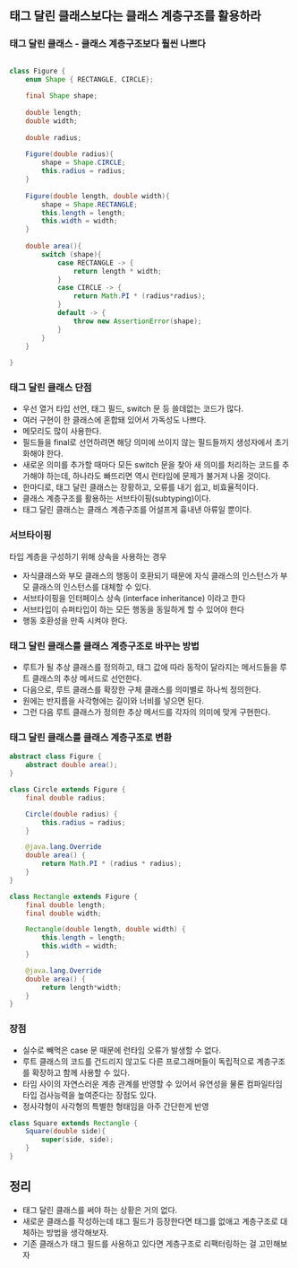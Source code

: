 ## 태그 달린 클래스보다는 클래스 계층구조를 활용하라

### 태그 달린 클래스 - 클래스 계층구조보다 훨씬 나쁘다
```java

class Figure {
    enum Shape { RECTANGLE, CIRCLE};
    
    final Shape shape;
    
    double length;
    double width;
    
    double radius;
    
    Figure(double radius){
        shape = Shape.CIRCLE;
        this.radius = radius;
    }
    
    Figure(double length, double width){
        shape = Shape.RECTANGLE;
        this.length = length;
        this.width = width;
    }
    
    double area(){
        switch (shape){
            case RECTANGLE -> {
                return length * width;
            }
            case CIRCLE -> {
                return Math.PI * (radius*radius);
            }
            default -> {
                throw new AssertionError(shape);
            }
        }
    }
    
}
```

### 태그 달린 클래스 단점
- 우선 열거 타입 선언, 태그 필드, switch 문 등 쓸데없는 코드가 많다. 
- 여러 구현이 한 클래스에 혼합돼 있어서 가독성도 나쁘다.
- 메모리도 많이 사용한다. 
- 필드들을 final로 선언하려면 해당 의미에 쓰이지 않는 필드들까지 생성자에서 초기화해야 한다.
- 새로운 의미를 추가할 때마다 모든 switch 문을 찾아 새 의미를 처리하는 코드를 추가해야 하는데, 하나라도 빠뜨리면 역시 런타임에 문제가 불거져 나올 것이다. 
- 한마디로, 태그 달린 클래스는 장황하고, 오류를 내기 쉽고, 비효율적이다.
- 클래스 계층구조를 활용하는 서브타이핑(subtyping)이다.
- 태그 달린 클래스는 클래스 계층구조를 어설프게 흉내낸 아류일 뿐이다.


### 서브타이핑
타입 계층을 구성하기 위해 상속을 사용하는 경우
  - 자식클래스와 부모 클래스의 행동이 호환되기 때문에 자식 클래스의 인스턴스가 부모 클래스의 인스턴스를 대체할 수 있다.
  - 서브타이핑을 인터페이스 상속 (interface inheritance) 이라고 한다
  - 서브타입이 슈퍼타입이 하는 모든 행동을 동일하게 할 수 있어야 한다
  - 행동 호환성을 만족 시켜야 한다.

### 태그 달린 클래스를 클래스 계층구조로 바꾸는 방법
- 루트가 될 추상 클래스를 정의하고, 태그 값에 따라 동작이 달라지는 메서드들을 루트 클래스의 추상 메서드로 선언한다.
- 다음으로, 루트 클래스를 확장한 구체 클래스를 의미별로 하나씩 정의한다. 
- 원에는 반지름을 사각형에는 길이와 너비를 넣으면 된다.
- 그런 다음 루트 클래스가 정의한 추상 메서드를 각자의 의미에 맞게 구현한다. 

### 태그 달린 클래스를 클래스 계층구조로 변환

```java
abstract class Figure {
    abstract double area();
}

class Circle extends Figure {
    final double radius;

    Circle(double radius) {
        this.radius = radius;
    }

    @java.lang.Override
    double area() {
        return Math.PI * (radius * radius);
    }
}

class Rectangle extends Figure {
    final double length;
    final double width;

    Rectangle(double length, double width) {
        this.length = length;
        this.width = width;
    }

    @java.lang.Override
    double area() {
        return length*width;
    }
}
```

### 장점
- 실수로 빼먹은 case 문 때문에 런타임 오류가 발생할 수 없다.
- 루트 클래스의 코드를 건드리지 않고도 다른 프로그래머들이 독립적으로 계층구조를 확장하고 함께 사용할 수 있다. 
- 타임 사이의 자연스러운 계층 관계를 반영할 수 있어서 유연성을 물론 컴파일타임 타입 검사능력을 높여준다는 장점도 있다. 
- 정사각형이 사각형의 특별한 형태임을 아주 간단한게 반영
```java
class Square extends Rectangle {
    Square(double side){
        super(side, side);
    }
}
```

## 정리
- 태그 달린 클래스를 써야 하는 상황은 거의 없다.
- 새로운 클래스를 작성하는데 태그 필드가 등장한다면 태그를 없애고 계층구조로 대체하는 방법을 생각해보자.
- 기존 클래스가 태그 필드를 사용하고 있다면 게층구조로 리팩터링하는 걸 고민해보자








